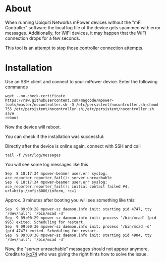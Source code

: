 # About
When running Ubiquiti Networks mPower devices without the "mFi Controller" software the local log file of the device gets spammed with error messages. Additionally, for WiFi devices, it may happen that the WiFi connection drops for a few seconds.

This tool is an attempt to stop those controller connection attempts.

# Installation
Use an SSH client and connect to your mPower device.
Enter the following commands

```
wget --no-check-certificate https://raw.githubusercontent.com/magcode/mpower-tools/master/nocontroller.sh -O /etc/persistent/nocontroller.sh;chmod 755 /etc/persistent/nocontroller.sh;/etc/persistent/nocontroller.sh
save
reboot
```

Now the device will reboot.

You can check if the installation was successful:

Directly after the device is online again, connect with SSH and call

```
tail -f /var/log/messages
```

You will see some log messages like this

```
Sep  8 18:17:34 mpower-beamer user.err syslog: ace_reporter.reporter_fail(): server unreachable
Sep  8 18:17:34 mpower-beamer user.err syslog: ace_reporter.reporter_fail(): initial contact failed #4, url=http://mfi:6080/inform, rc=1
```

Approx. 3 minutes after booting you will see something like this:

```
Sep  9 09:00:28 mpower-sz daemon.info init: starting pid 4747, tty '/dev/null': '/bin/mcad -d'
Sep  9 09:00:29 mpower-sz daemon.info init: process '/bin/mcad' (pid 995) exited. Scheduling for restart.
Sep  9 09:00:30 mpower-sz daemon.info init: process '/bin/mcad -d' (pid 4747) exited. Scheduling for restart.
Sep  9 09:00:30 mpower-sz daemon.info init: starting pid 4904, tty '/dev/null': '/bin/mcad -d'
```

Now, the "server unreachable" messages should not appear anymore.
Credits to [jko74](https://community.ubnt.com/t5/mFi/Disable-controller-on-2-1-1/m-p/1121528#M10171) who was giving the right hints how to solve the issue.